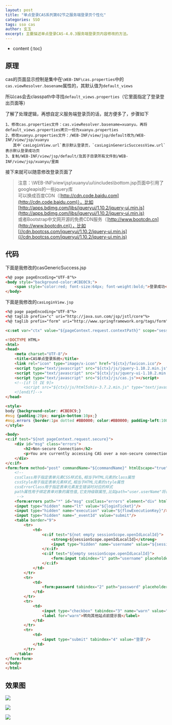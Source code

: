 ```yaml
---
layout: post
title: "单点登录CAS系列第02节之服务端登录页个性化"
categories: SSO
tags: sso cas
author: 玄玉
excerpt: 主要描述单点登录CAS-4.0.3服务端登录页内容修改的方法。
---
```


* content
{:toc}


## 原理

cas的页面显示控制是集中在`\WEB-INF\cas.properties`中的`cas.viewResolver.basename`属性的，其默认值为`default_views`

所以cas会去classpath中寻找`default_views.properties`（它里面指定了登录登出页面等）

了解了处理逻辑，再想自定义服务端登录页的话，就方便多了，步骤如下

```
1、修改cas.properties文件：cas.viewResolver.basename=xuanyu，再将default_views.properties拷贝一份为xuanyu.properties
2、修改xuanyu.properties文件：/WEB-INF/view/jsp/default改为/WEB-INF/view/jsp/xuanyu
　　其中`casLoginView.url`表示默认登录页，`casLoginGenericSuccessView.url`表示默认登录成功页
3、复制/WEB-INF/view/jsp/default/及其子目录所有文件到/WEB-INF/view/jsp/xuanyu/里面
```

接下来就可以随意修改登录页面了

> 注意：\WEB-INF\view\jsp\xuanyu\ui\includes\bottom.jsp页面中引用了googleapis的一些jquery库<br>
可以换成百度CDN（[http://cdn.code.baidu.com](http://cdn.code.baidu.com)），比如[http://apps.bdimg.com/libs/jqueryui/1.10.2/jquery-ui.min.js](http://apps.bdimg.com/libs/jqueryui/1.10.2/jquery-ui.min.js)<br>
或者Bootstrap中文网开源的免费CDN服务（[http://www.bootcdn.cn](http://www.bootcdn.cn)），比如[//cdn.bootcss.com/jqueryui/1.10.2/jquery-ui.min.js](//cdn.bootcss.com/jqueryui/1.10.2/jquery-ui.min.js)<br>

## 代码

下面是我修改的casGenericSuccess.jsp

```html
<%@ page pageEncoding="UTF-8"%>
<body style="background-color:#CBE0C9;">
    <span style="color:red; font-size:64px; font-weight:bold;">登录成功</span>
</body>
```

下面是我修改的`casLoginView.jsp`

```html
<%@ page pageEncoding="UTF-8"%>
<%@ taglib prefix="c" uri="http://java.sun.com/jsp/jstl/core"%>
<%@ taglib prefix="form" uri="http://www.springframework.org/tags/form"%>

<c:set var="ctx" value="${pageContext.request.contextPath}" scope="session"/>

<!DOCTYPE HTML>
<html>
<head>
    <meta charset="UTF-8"/>
    <title>CAS单点登录系统</title>
    <link rel="icon" type="image/x-icon" href="${ctx}/favicon.ico"/>
    <script type="text/javascript" src="${ctx}/js/jquery-1.10.2.min.js"></script>
    <script type="text/javascript" src="${ctx}/js/jquery-ui-1.10.2.min.js"></script>
    <script type="text/javascript" src="${ctx}/js/cas.js"></script>
    <!--[if lt IE 9]>
        <script src="${ctx}/js/html5shiv-3.7.2.min.js" type="text/javascript"></script>
    <![endif]-->
</head>

<style>
body {background-color: #CBE0C9;}
#msg {padding:20px; margin-bottom:10px;}
#msg.errors {border:1px dotted #BB0000; color:#BB0000; padding-left:100px; background:url(${ctx}/images/error.gif) no-repeat 20px center;}
</style>

<body>
<c:if test="${not pageContext.request.secure}">
    <div id="msg" class="errors">
        <h2>Non-secure Connection</h2>
        <p>You are currently accessing CAS over a non-secure connection.  Single Sign On WILL NOT WORK.  In order to have single sign on work, you MUST log in over HTTPS.</p>
    </div>
</c:if>
<form:form method="post" commandName="${commandName}" htmlEscape="true">
    <!--
    cssClass用于指定表单元素CSS样式名,相当于HTML元素的class属性
    cssStyle用于指定表单元素样式,相当于HTML元素的style属性
    cssErrorClass用于指定表单元素发生错误时对应的样式
    path属性用于绑定表单对象的属性值,它支持级联属性,比如path="user.userName"将调用表单对象getUser.getUserName()绑定表单对象的属性值
     -->
    <form:errors path="*" id="msg" cssClass="errors" element="div" htmlEscape="false"/>
    <input type="hidden" name="lt" value="${loginTicket}"/>
    <input type="hidden" name="execution" value="${flowExecutionKey}"/>
    <input type="hidden" name="_eventId" value="submit"/>
    <table border="9">
        <tr>
            <td>
                <c:if test="${not empty sessionScope.openIdLocalId}">
                    <strong>${sessionScope.openIdLocalId}</strong>
                    <input type="hidden" name="username" value="${sessionScope.openIdLocalId}"/>
                </c:if>
                <c:if test="${empty sessionScope.openIdLocalId}">
                    <form:input tabindex="1" path="username" placeholder="帐号" htmlEscape="true" maxlength="16" size="25"/>
                </c:if>
            </td>
        </tr>
        <tr>
            <td>
                <form:password tabindex="2" path="password" placeholder="密码" htmlEscape="true" maxlength="16" size="25"/>
            </td>
        </tr>
        <tr>
            <td>
                <input type="checkbox" tabindex="3" name="warn" value="true"/>
                <label for="warn">转向其他站点前提示我</label>
            </td>
        </tr>
        <tr>
            <td>
                <input type="submit" tabindex="4" value="登录"/>
            </td>
        </tr>
    </table>
</form:form>
</body>
</html>
```

## 效果图

![](https://ae01.alicdn.com/kf/Ueaa149d29623475c9aa0b45b96d5c49fz.png)

![](https://ae01.alicdn.com/kf/U0da9ea67ace04a899374ca5865da6192X.png)

![](https://ae01.alicdn.com/kf/U945e1a6ce4e04ce88bcb799d7bc91b52f.png)